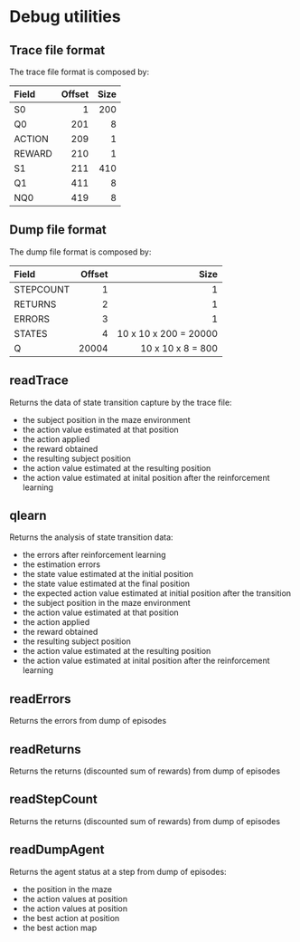 # Debug utilities

## Trace file format

The trace file format is composed by:

| Field  | Offset | Size |
|:-------|-------:|-----:|
| S0     |      1 |  200 |
| Q0     |    201 |    8 |
| ACTION |    209 |    1 |
| REWARD |    210 |    1 |
| S1     |    211 |  410 |
| Q1     |    411 |    8 |
| NQ0    |    419 |    8 |

## Dump file format

The dump file format is composed by:

| Field     | Offset |                  Size |
|:----------|-------:|----------------------:|
| STEPCOUNT |      1 |                     1 |
| RETURNS   |      2 |                     1 |
| ERRORS    |      3 |                     1 |
| STATES    |      4 | 10 x 10 x 200 = 20000 |
| Q         |  20004 |     10 x 10 x 8 = 800 |

## readTrace

Returns the data of state transition capture by the trace file:

- the subject position in the maze environment
- the action value estimated at that position
- the action applied
- the reward obtained
- the resulting subject position
- the action value estimated at the resulting position
- the action value estimated at inital position after the reinforcement learning

## qlearn 

Returns the analysis of state transition data:

- the errors after reinforcement learning
- the estimation errors
- the state value estimated at the initial position
- the state value estimated at the final position
- the expected action value estimated at initial position after the transition
- the subject position in the maze environment
- the action value estimated at that position
- the action applied
- the reward obtained
- the resulting subject position
- the action value estimated at the resulting position
- the action value estimated at inital position after the reinforcement learning

## readErrors

Returns the errors from dump of episodes

## readReturns

Returns the returns (discounted sum of rewards) from dump of episodes

## readStepCount

Returns the returns (discounted sum of rewards) from dump of episodes

## readDumpAgent

Returns the agent status at a step from dump of episodes:

- the position in the maze
- the action values at position
- the action values at position
- the best action at position
- the best action map
